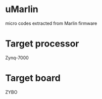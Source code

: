 # uMarlin
micro codes extracted from Marlin firmware

# Target processor
Zynq-7000

# Target board
ZYBO
